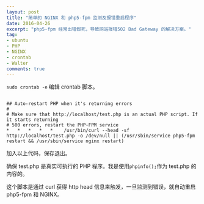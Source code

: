 ```yaml
---
layout: post
title: "简单的 NGINX 和 php5-fpm 监测及报错重启程序"
date: 2016-04-26
excerpt: "php5-fpm 经常出错假死，导致网站报错502 Bad Gateway 的解决方案。"
tag:
- ubuntu
- PHP
- NGINX
- crontab
- Walter
comments: true
---
```


<code>sudo crontab -e</code> 编辑 crontab 脚本。

<code>
## Auto-restart PHP when it's returning errors
#
# Make sure that http://localhost/test.php is an actual PHP script. If it starts returning
# 500 errors, restart the PHP-FPM service
*   *   *   *   *    /usr/bin/curl --head -sf http://localhost/test.php -o /dev/null || (/usr/sbin/service php5-fpm restart && /usr/sbin/service nginx restart)
</code>

加入以上代码，保存退出。

确保 test.php 是真实可执行的 PHP 程序。我是使用<code>phpinfo();</code>作为 test.php 的内容的。

这个脚本是通过 curl 获得 http head 信息来触发，一旦监测到错误，就自动重启 php5-fpm 和 NGINX。
